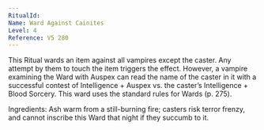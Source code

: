 ```yaml
---
RitualId: 
Name: Ward Against Cainites
Level: 4
Reference: V5 280
---
```

This Ritual wards an item against all vampires except the caster. Any attempt by them to touch the item triggers the effect. However, a vampire examining the Ward with Auspex can read the name of the caster in it with a successful contest of Intelligence + Auspex vs. the caster’s Intelligence + Blood Sorcery. This ward uses the standard rules for Wards (p. 275).     

Ingredients: Ash warm from a still-burning fire; casters risk terror frenzy, and cannot inscribe this Ward that night if they succumb to it.